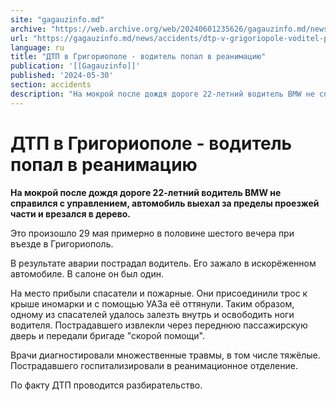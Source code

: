 ```yaml
---
site: "gagauzinfo.md"
archive: "https://web.archive.org/web/20240601235626/gagauzinfo.md/news/accidents/dtp-v-grigoriopole-voditel-popal-v-reanimatsiyu"
url: "https://gagauzinfo.md/news/accidents/dtp-v-grigoriopole-voditel-popal-v-reanimatsiyu"
language: ru
title: "ДТП в Григориополе - водитель попал в реанимацию"
publication: '[[Gagauzinfo]]'
published: '2024-05-30'
section: accidents
description: "На мокрой после дождя дороге 22-летний водитель BMW не справился с управлением, автомобиль выехал за пределы проезжей части и врезался в дерево."
---
```


# ДТП в Григориополе - водитель попал в реанимацию

**На мокрой после дождя дороге 22-летний водитель BMW не справился с управлением, автомобиль выехал за пределы проезжей части и врезался в дерево.**

Это произошло 29 мая примерно в половине шестого вечера при въезде в Григориополь.

В результате аварии пострадал водитель. Его зажало в искорёженном автомобиле. В салоне он был один.

На место прибыли спасатели и пожарные. Они присоединили трос к крыше иномарки и с помощью УАЗа её оттянули. Таким образом, одному из спасателей удалось залезть внутрь и освободить ноги водителя. Пострадавшего извлекли через переднюю пассажирскую дверь и передали бригаде "скорой помощи".

Врачи диагностировали множественные травмы, в том числе тяжёлые. Пострадавшего госпитализировали в реанимационное отделение.

По факту ДТП проводится разбирательство.
